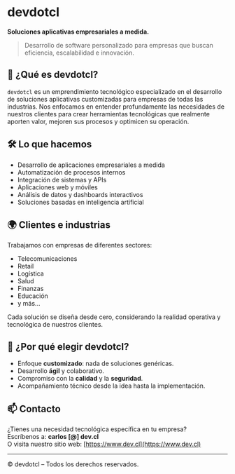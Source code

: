 # devdotcl

**Soluciones aplicativas empresariales a medida.**

> Desarrollo de software personalizado para empresas que buscan eficiencia, escalabilidad e innovación.

## 🚀 ¿Qué es devdotcl?

`devdotcl` es un emprendimiento tecnológico especializado en el desarrollo de soluciones aplicativas customizadas para empresas de todas las industrias. Nos enfocamos en entender profundamente las necesidades de nuestros clientes para crear herramientas tecnológicas que realmente aporten valor, mejoren sus procesos y optimicen su operación.

## 🛠️ Lo que hacemos

- Desarrollo de aplicaciones empresariales a medida
- Automatización de procesos internos
- Integración de sistemas y APIs
- Aplicaciones web y móviles
- Análisis de datos y dashboards interactivos
- Soluciones basadas en inteligencia artificial

## 🌍 Clientes e industrias

Trabajamos con empresas de diferentes sectores:
- Telecomunicaciones
- Retail
- Logística
- Salud
- Finanzas
- Educación
- y más...

Cada solución se diseña desde cero, considerando la realidad operativa y tecnológica de nuestros clientes.

## 🧠 ¿Por qué elegir devdotcl?

- Enfoque **customizado**: nada de soluciones genéricas.
- Desarrollo **ágil** y colaborativo.
- Compromiso con la **calidad** y la **seguridad**.
- Acompañamiento técnico desde la idea hasta la implementación.

## 📫 Contacto

¿Tienes una necesidad tecnológica específica en tu empresa?  
Escríbenos a: **carlos [@] dev.cl**  
O visita nuestro sitio web: [https://www.dev.cl](https://www.dev.cl)

---

© devdotcl – Todos los derechos reservados.
